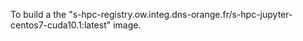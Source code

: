 To build a the "s-hpc-registry.ow.integ.dns-orange.fr/s-hpc-jupyter-centos7-cuda10.1:latest" image.
